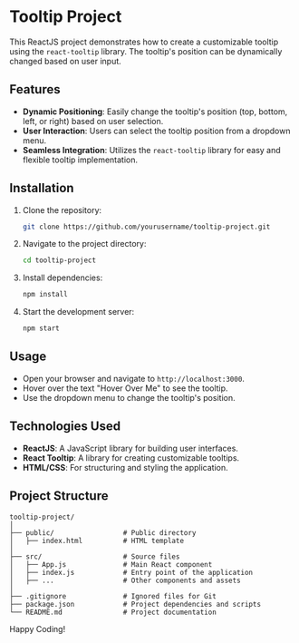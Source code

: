 # Tooltip Project

This ReactJS project demonstrates how to create a customizable tooltip using the `react-tooltip` library. The tooltip's position can be dynamically changed based on user input.

## Features

- **Dynamic Positioning**: Easily change the tooltip's position (top, bottom, left, or right) based on user selection.
- **User Interaction**: Users can select the tooltip position from a dropdown menu.
- **Seamless Integration**: Utilizes the `react-tooltip` library for easy and flexible tooltip implementation.

## Installation

1. Clone the repository:
   ```bash
   git clone https://github.com/yourusername/tooltip-project.git
   ```

2. Navigate to the project directory:
   ```bash
   cd tooltip-project
   ```

3. Install dependencies:
   ```bash
   npm install
   ```

4. Start the development server:
   ```bash
   npm start
   ```

## Usage

- Open your browser and navigate to `http://localhost:3000`.
- Hover over the text "Hover Over Me" to see the tooltip.
- Use the dropdown menu to change the tooltip's position.

## Technologies Used

- **ReactJS**: A JavaScript library for building user interfaces.
- **React Tooltip**: A library for creating customizable tooltips.
- **HTML/CSS**: For structuring and styling the application.

## Project Structure

```
tooltip-project/
│
├── public/                 # Public directory
│   ├── index.html          # HTML template
│
├── src/                    # Source files
│   ├── App.js              # Main React component
│   ├── index.js            # Entry point of the application
│   ├── ...                 # Other components and assets
│
├── .gitignore              # Ignored files for Git
├── package.json            # Project dependencies and scripts
└── README.md               # Project documentation
```

Happy Coding!
